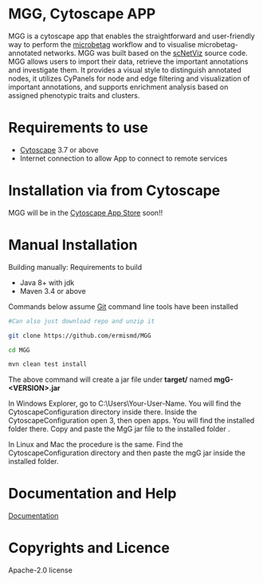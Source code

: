 [maven]: http://maven.apache.org/
[java]: https://www.oracle.com/java/index.html
[git]: https://git-scm.com/
[cytoscape]: https://cytoscape.org/
[directappinstall]: http://manual.cytoscape.org/en/stable/App_Manager.html#installing-apps
[Microbetag]:https://github.com/hariszaf/microbetag
[scnetviz]:https://github.com/RBVI/scNetViz
[cytoscape App Store]:https://apps.cytoscape.org
[documentation]:https://hariszaf.github.io/microbetag/docs/cytoApp/

MGG,  Cytoscape APP
=======================================

  MGG is a cytoscape app that enables the straightforward and user-friendly way to perform the [microbetag][Microbetag] workflow and to visualise microbetag-annotated networks.
  MGG was built based on the [scNetViz][scnetviz] source code. MGG allows users to import their data, retrieve the important annotations and investigate
  them. It provides a visual style to distinguish annotated nodes, it utilizes CyPanels for node and edge filtering and visualization of important annotations,
  and supports enrichment analysis based on assigned phenotypic traits and clusters.

        
Requirements to use
=====================

* [Cytoscape][cytoscape] 3.7 or above
* Internet connection to allow App to connect to remote services


Installation via from Cytoscape
======================================

MGG will be in the [Cytoscape App Store][cytoscape App Store] soon!!

Manual Installation 
======================================
Building manually:
Requirements to build 

* Java 8+ with jdk
* Maven 3.4 or above

Commands below assume [Git][git] command line tools have been installed

```Bash
#Can also just download repo and unzip it

git clone https://github.com/ermismd/MGG

cd MGG

mvn clean test install
```

The above command will create a jar file under **target/** named
**mgG-\<VERSION\>.jar**

In Windows Explorer, go to C:\Users\Your-User-Name. You will find the CytoscapeConfiguration directory inside there. Inside the CytoscapeConfiguration open 3,
then open apps. You will find the installed folder there. Copy and paste the MgG jar file to the installed folder .


In Linux and Mac the procedure is the same. Find the CytoscapeConfiguration directory and then paste the mgG jar inside the installed folder.

Documentation and Help
======================================
[Documentation][documentation]

Copyrights and Licence
======================================
Apache-2.0 license
